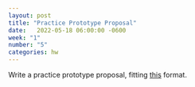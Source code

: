```yaml
---
layout: post
title: "Practice Prototype Proposal"
date:   2022-05-18 06:00:00 -0600
week: "1"
number: "5"
categories: hw
---
```


Write a practice prototype proposal, fitting [this](https://physcpu1.caseyanderson.com/briefs/proposals.html) format.
